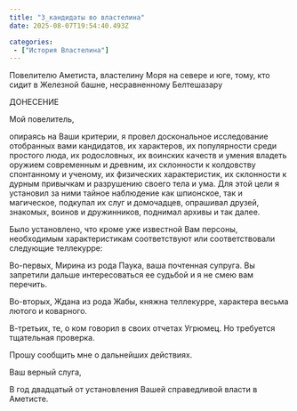 ```yaml
---
title: "3_кандидаты во властелина"
date: 2025-08-07T19:54:40.493Z

categories:
 - ["История Властелина"]
---
```


Повелителю Аметиста, властелину Моря на севере и юге, тому, кто сидит в
Железной башне, несравненному Белтешазару

ДОНЕСЕНИЕ

Мой повелитель,

опираясь на Ваши критерии, я провел доскональное исследование отобранных
вами кандидатов, их характеров, их популярности среди простого люда, их
родословных, их воинских качеств и умения владеть оружием современным и
древним, их склонности к колдовству спонтанному и ученому, их физических
характеристик, их склонности к дурным привычкам и разрушению своего тела
и ума. Для этой цели я установил за ними тайное наблюдение как
шпионское, так и магическое, подкупал их слуг и домочадцев, опрашивал
друзей, знакомых, воинов и дружинников, поднимал архивы и так далее.

Было установлено, что кроме уже известной Вам персоны, необходимым
характеристикам соответствуют или соответствовали следующие теллекурре:

Во-первых, Мирина из рода Паука, ваша почтенная супруга. Вы запретили
дальше интересоваться ее судьбой и я не смею вам перечить.

Во-вторых, Ждана из рода Жабы, княжна теллекурре, характера весьма
лютого и коварного.

В-третьих, те, о ком говорил в своих отчетах Угрюмец. Но требуется
тщательная проверка.

Прошу сообщить мне о дальнейших действиях.

Ваш верный слуга,

В год двадцатый от установления Вашей справедливой власти в Аметисте.
